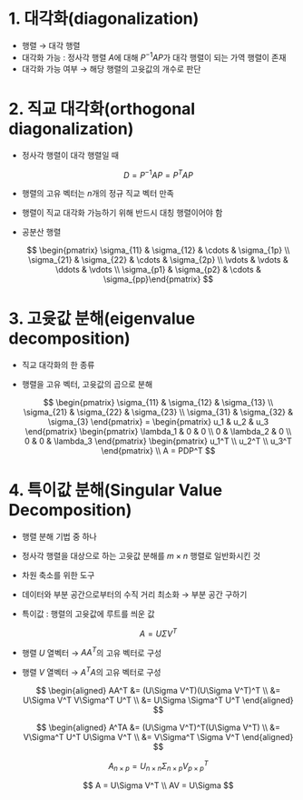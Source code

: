 # 1. 대각화(diagonalization)

- 행렬 → 대각 행렬
- 대각화 가능 : 정사각 행렬 $A$에 대해 $P^{-1}AP$가 대각 행렬이 되는 가역 행렬이 존재
- 대각화 가능 여부 → 해당 행렬의 고윳값의 개수로 판단

# 2. 직교 대각화(orthogonal diagonalization)

- 정사각 행렬이 대각 행렬일 때
    
    $$
    D = P^{-1}AP = P^TAP
    $$
    
- 행렬의 고유 벡터는 $n$개의 정규 직교 벡터 만족
- 행렬이 직교 대각화 가능하기 위해 반드시 대칭 행렬이어야 함
- 공분산 행렬
    
    $$
    \begin{pmatrix} \sigma_{11} & \sigma_{12} & \cdots & \sigma_{1p} \\ \sigma_{21} & \sigma_{22} & \cdots & \sigma_{2p} \\ \vdots & \vdots & \ddots & \vdots \\ \sigma_{p1} & \sigma_{p2} & \cdots & \sigma_{pp}\end{pmatrix}
    $$
    

# 3. 고윳값 분해(eigenvalue decomposition)

- 직교 대각화의 한 종류
- 행렬을 고유 벡터, 고윳값의 곱으로 분해
    
    $$
    \begin{pmatrix} \sigma_{11} & \sigma_{12} & \sigma_{13} \\ \sigma_{21} & \sigma_{22} & \sigma_{23} \\ \sigma_{31} & \sigma_{32} & \sigma_{3} \end{pmatrix} = \begin{pmatrix} u_1 & u_2 & u_3 \end{pmatrix} \begin{pmatrix} \lambda_1 & 0 & 0 \\  0 & \lambda_2 & 0 \\ 0 & 0 & \lambda_3 \end{pmatrix} \begin{pmatrix} u_1^T \\ u_2^T \\ u_3^T \end{pmatrix} \\ A = PDP^T
    $$
    

# 4. 특이값 분해(Singular Value Decomposition)

- 행렬 분해 기법 중 하나
- 정사각 행렬을 대상으로 하는 고윳값 분해를 $m \times n$ 행렬로 일반화시킨 것
- 차원 축소를 위한 도구
- 데이터와 부분 공간으로부터의 수직 거리 최소화 → 부분 공간 구하기
- 특이값 : 행렬의 고윳값에 루트를 씌운 값
    
    $$
    A = U\Sigma V^T
    $$
    
- 행렬 $U$ 열벡터 → $AA^T$의 고유 벡터로 구성
- 행렬 $V$ 열벡터 → $A^TA$의 고유 벡터로 구성
    
    $$
    \begin{aligned} AA^T &= (U\Sigma V^T)(U\Sigma V^T)^T \\ &= U\Sigma V^T V\Sigma^T U^T \\ &= U\Sigma \Sigma^T U^T \end{aligned}
    $$
    
    $$
    \begin{aligned} A^TA &= (U\Sigma V^T)^T(U\Sigma V^T) \\ &= V\Sigma^T U^T U\Sigma V^T \\ &= V\Sigma^T \Sigma V^T \end{aligned}
    $$
    
    $$
    A_{n \times p} = U_{n \times n} \Sigma_{n \times p} V_{p \times p}^T
    $$
    
    $$
    A = U\Sigma V^T \\ AV = U\Sigma
    $$